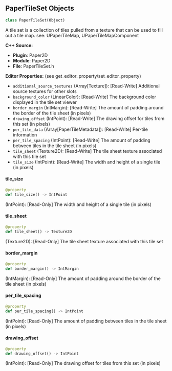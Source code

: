 ## PaperTileSet Objects

```python
class PaperTileSet(Object)
```

A tile set is a collection of tiles pulled from a texture that can be used to fill out a tile map.
see: UPaperTileMap, UPaperTileMapComponent

**C++ Source:**

- **Plugin**: Paper2D
- **Module**: Paper2D
- **File**: PaperTileSet.h

**Editor Properties:** (see get_editor_property/set_editor_property)

- ``additional_source_textures`` (Array[Texture]):  [Read-Write] Additional source textures for other slots
- ``background_color`` (LinearColor):  [Read-Write] The background color displayed in the tile set viewer
- ``border_margin`` (IntMargin):  [Read-Write] The amount of padding around the border of the tile sheet (in pixels)
- ``drawing_offset`` (IntPoint):  [Read-Write] The drawing offset for tiles from this set (in pixels)
- ``per_tile_data`` (Array[PaperTileMetadata]):  [Read-Write] Per-tile information
- ``per_tile_spacing`` (IntPoint):  [Read-Write] The amount of padding between tiles in the tile sheet (in pixels)
- ``tile_sheet`` (Texture2D):  [Read-Write] The tile sheet texture associated with this tile set
- ``tile_size`` (IntPoint):  [Read-Write] The width and height of a single tile (in pixels)

<a id="unreal.PaperTileSet.tile_size"></a>

#### tile_size

```python
@property
def tile_size() -> IntPoint
```

(IntPoint):  [Read-Only] The width and height of a single tile (in pixels)

<a id="unreal.PaperTileSet.tile_sheet"></a>

#### tile_sheet

```python
@property
def tile_sheet() -> Texture2D
```

(Texture2D):  [Read-Only] The tile sheet texture associated with this tile set

<a id="unreal.PaperTileSet.border_margin"></a>

#### border_margin

```python
@property
def border_margin() -> IntMargin
```

(IntMargin):  [Read-Only] The amount of padding around the border of the tile sheet (in pixels)

<a id="unreal.PaperTileSet.per_tile_spacing"></a>

#### per_tile_spacing

```python
@property
def per_tile_spacing() -> IntPoint
```

(IntPoint):  [Read-Only] The amount of padding between tiles in the tile sheet (in pixels)

<a id="unreal.PaperTileSet.drawing_offset"></a>

#### drawing_offset

```python
@property
def drawing_offset() -> IntPoint
```

(IntPoint):  [Read-Only] The drawing offset for tiles from this set (in pixels)

<a id="unreal.MaterialExpressionSpriteTextureSampler"></a>